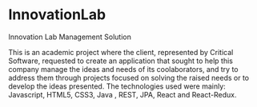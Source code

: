 # InnovationLab
Innovation Lab Management Solution

This is an academic project where the client, represented by Critical Software, requested to create an application that sought to help this company manage the ideas and needs of its coolaborators, and try to address them through projects focused on solving the raised needs or to develop the ideas presented.
The technologies used were mainly: Javascript, HTML5, CSS3, Java , REST, JPA, React and React-Redux.

                                                                           
